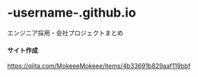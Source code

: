 # -username-.github.io
エンジニア採用・会社プロジェクトまとめ

#### サイト作成
https://qiita.com/MokeeeMokeee/items/4b33691b829aaf119bbf